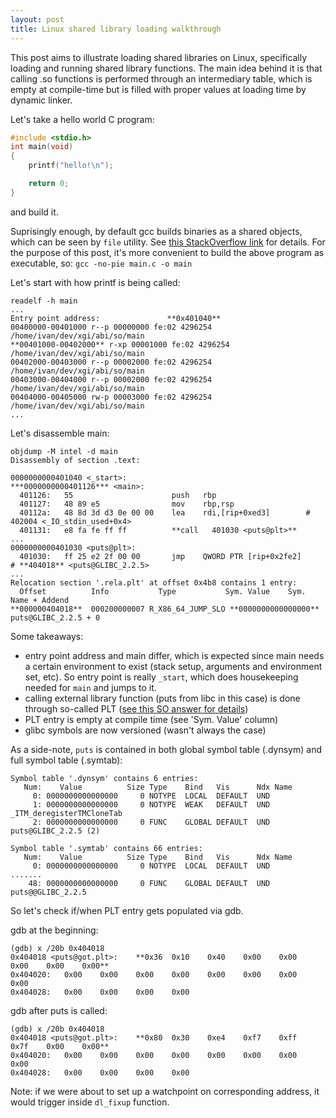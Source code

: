 ```yaml
---
layout: post
title: Linux shared library loading walkthrough
---
```


This post aims to illustrate loading shared libraries on Linux, specifically
loading and running shared library functions. The main idea behind it is that
calling .so functions is performed through an intermediary table, which is 
empty at compile-time but is filled with proper values at loading time by dynamic
linker.

Let's take a hello world C program:
```c
#include <stdio.h>
int main(void)
{
	printf("hello!\n");

	return 0;
}
```
and build it.

Suprisingly enough, by default gcc builds binaries as a shared objects, which
can be seen by `file` utility. See [this StackOverflow link](https://stackoverflow.com/a/34522357) for details.
For the purpose of this post, it's more convenient to build the above program
as executable, so:
`gcc -no-pie main.c -o main`

Let's start with how printf is being called:
```
readelf -h main
...
Entry point address:               **0x401040**
00400000-00401000 r--p 00000000 fe:02 4296254 /home/ivan/dev/xgi/abi/so/main
**00401000-00402000** r-xp 00001000 fe:02 4296254 /home/ivan/dev/xgi/abi/so/main
00402000-00403000 r--p 00002000 fe:02 4296254 /home/ivan/dev/xgi/abi/so/main
00403000-00404000 r--p 00002000 fe:02 4296254 /home/ivan/dev/xgi/abi/so/main
00404000-00405000 rw-p 00003000 fe:02 4296254 /home/ivan/dev/xgi/abi/so/main
...
```

Let's disassemble main:
```
objdump -M intel -d main
Disassembly of section .text:

0000000000401040 <_start>:
***0000000000401126*** <main>:
  401126:	55                   	push   rbp
  401127:	48 89 e5             	mov    rbp,rsp
  40112a:	48 8d 3d d3 0e 00 00 	lea    rdi,[rip+0xed3]        # 402004 <_IO_stdin_used+0x4>
  401131:	e8 fa fe ff ff       	**call   401030 <puts@plt>**
...
0000000000401030 <puts@plt>:
  401030:	ff 25 e2 2f 00 00    	jmp    QWORD PTR [rip+0x2fe2]        # **404018** <puts@GLIBC_2.2.5>
...
Relocation section '.rela.plt' at offset 0x4b8 contains 1 entry:
  Offset          Info           Type           Sym. Value    Sym. Name + Addend
**000000404018**  000200000007 R_X86_64_JUMP_SLO **0000000000000000** puts@GLIBC_2.2.5 + 0
```
Some takeaways:
- entry point address and main differ, which is expected since main needs a certain environment
  to exist (stack setup, arguments and environment set, etc).
  So entry point is really `_start`, which does housekeeping needed for `main` and jumps to it.
- calling external library function (puts from libc in this case) is done through so-called 
  PLT ([see this SO answer for details](https://reverseengineering.stackexchange.com/questions/1992/what-is-plt-got/1993#1993))
- PLT entry is empty at compile time (see 'Sym. Value' column)
- glibc symbols are now versioned (wasn't always the case)

As a side-note, `puts` is contained in both global symbol table (.dynsym) and full symbol table (.symtab):
```
Symbol table '.dynsym' contains 6 entries:
   Num:    Value          Size Type    Bind   Vis      Ndx Name
     0: 0000000000000000     0 NOTYPE  LOCAL  DEFAULT  UND 
     1: 0000000000000000     0 NOTYPE  WEAK   DEFAULT  UND _ITM_deregisterTMCloneTab
     2: 0000000000000000     0 FUNC    GLOBAL DEFAULT  UND puts@GLIBC_2.2.5 (2)

Symbol table '.symtab' contains 66 entries:
   Num:    Value          Size Type    Bind   Vis      Ndx Name
     0: 0000000000000000     0 NOTYPE  LOCAL  DEFAULT  UND
.......
    48: 0000000000000000     0 FUNC    GLOBAL DEFAULT  UND puts@@GLIBC_2.2.5
```

So let's check if/when PLT entry gets populated via gdb.

gdb at the beginning:
```
(gdb) x /20b 0x404018
0x404018 <puts@got.plt>:	**0x36	0x10	0x40	0x00	0x00	0x00	0x00	0x00**
0x404020:	0x00	0x00	0x00	0x00	0x00	0x00	0x00	0x00
0x404028:	0x00	0x00	0x00	0x00
```

gdb after puts is called:
```
(gdb) x /20b 0x404018
0x404018 <puts@got.plt>:	**0x80	0x30	0xe4	0xf7	0xff	0x7f	0x00	0x00**
0x404020:	0x00	0x00	0x00	0x00	0x00	0x00	0x00	0x00
0x404028:	0x00	0x00	0x00	0x00
```

Note: if we were about to set up a watchpoint on corresponding address, it would trigger
inside `dl_fixup` function.
